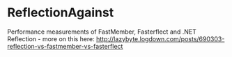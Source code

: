 # ReflectionAgainst
Performance measurements of FastMember, Fasterflect and .NET Reflection - more on this here: http://lazybyte.logdown.com/posts/690303-reflection-vs-fastmember-vs-fasterflect
